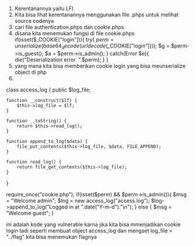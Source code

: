 1. Kerentanannya yaitu LFI
2. Kita bisa lihat kerentanannya menggunakan file .phps untuk melihat source codenya
3. cari file authentication.phps dan cookie.phps
4. disana kita menemukan fungsi di file cookie.phps
if(isset($_COOKIE["login"])){
	try{
		$perm = unserialize(base64_decode(urldecode($_COOKIE["login"])));
		$g = $perm->is_guest();
		$a = $perm->is_admin();
	}
	catch(Error $e){
		die("Deserialization error. ".$perm);
	}
}
5. yang mana kita bisa memberikan cookie login yang bisa meunserialize object di php
6. 
class access_log
{
	public $log_file;

	function __construct($lf) {
		$this->log_file = $lf;
	}

	function __toString() {
		return $this->read_log();
	}

	function append_to_log($data) {
		file_put_contents($this->log_file, $data, FILE_APPEND);
	}

	function read_log() {
		return file_get_contents($this->log_file);
	}
}

require_once("cookie.php");
if(isset($perm) && $perm->is_admin()){
	$msg = "Welcome admin";
	$log = new access_log("access.log");
	$log->append_to_log("Logged in at ".date("Y-m-d")."\n");
} else {
	$msg = "Welcome guest";
}

ini adalah kode yang vulnerable karna jika kita bisa mmenjadikan cookie login tadi seperti 
membuat object access_log dan mengset log_file = "../flag" kita bisa menemukan flagnya
